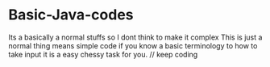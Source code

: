 # Basic-Java-codes
Its a basically a normal stuffs so I dont think to make it complex
This is just a normal thing means simple code if you know a basic terminology to how to take input it is a easy chessy task for you.
// keep coding

